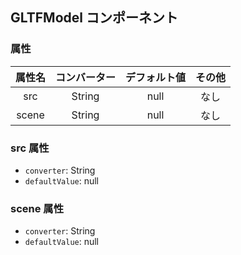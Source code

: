 ## GLTFModel コンポーネント
<!-- EDIT HERE(@Component)-->
<!-- /EDIT HERE-->
### 属性
<!-- DO NOT EDIT -->
<!-- ATTRS -->
| 属性名 | コンバーター | デフォルト値 | その他 |
|:------:|:------:|:------:|:------:|
| src | String | null | なし |
| scene | String | null | なし |

<!-- /ATTRS -->
<!-- /DO NOT EDIT -->
### src 属性

 * `converter`: String
 * `defaultValue`: null

<!-- EDIT HERE(src)-->
<!-- /EDIT HERE-->
### scene 属性

 * `converter`: String
 * `defaultValue`: null

<!-- EDIT HERE(scene)-->
<!-- /EDIT HERE-->

